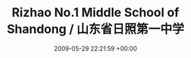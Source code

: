 ---
layout: post
title:  "Rizhao No.1 Middle School of Shandong / 山东省日照第一中学"
date:   2009-05-29 22:21:59 +00:00
image: /images/crv19.png
categories: xue

F11: "Hi"
sc: "<em>High School Diploma, Sep. 2015 - Jun. 2018</em>"
---